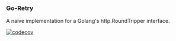 ### Go-Retry

A naive implementation for a Golang's http.RoundTripper interface.

[![codecov](https://codecov.io/github/diego-augusto/go-retry/graph/badge.svg?token=56J8GTQH7W)](https://codecov.io/github/diego-augusto/go-retry)
